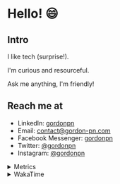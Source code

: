 # Hello! 😄

## Intro

I like tech (surprise!).

I'm curious and resourceful.

Ask me anything, I'm friendly!

## Reach me at

- LinkedIn: [gordonpn](https://www.linkedin.com/in/gordonpn/)
- Email: [contact@gordon-pn.com](mailto:contact@gordon-pn.com)
- Facebook Messenger: [gordonpn](https://www.messenger.com/t/Gordonpn)
- Twitter: [@gordonpn](https://twitter.com/Gordonpn)
- Instagram: [@gordonpn](https://www.instagram.com/gordonpn/)

<details>
  <summary>Metrics</summary>

  <img align="center" src="https://github.com/gordonpn/gordonpn/blob/master/github-metrics.svg" alt="GitHub Metrics">

</details>

<details>
  <summary>WakaTime</summary>

  <!--START_SECTION:waka-->
📊 **This Week I Spent My Time On** 

```text
💬 Programming Languages: 
Java                     8 hrs 50 mins       ██████████████░░░░░░░░░░░   54.25 % 
TypeScript               2 hrs 44 mins       ████░░░░░░░░░░░░░░░░░░░░░   16.82 % 
XML                      1 hr 39 mins        ███░░░░░░░░░░░░░░░░░░░░░░   10.14 % 
Brazil Dependency Config 1 hr 19 mins        ██░░░░░░░░░░░░░░░░░░░░░░░   08.08 % 
Other                    49 mins             █░░░░░░░░░░░░░░░░░░░░░░░░   05.11 % 

🔥 Editors: 
IntelliJ IDEA            11 hrs 55 mins      ██████████████████░░░░░░░   73.10 % 
Cursor                   3 hrs 36 mins       ██████░░░░░░░░░░░░░░░░░░░   22.14 % 
VS Code                  46 mins             █░░░░░░░░░░░░░░░░░░░░░░░░   04.76 % 
```


 Last Updated on 01/10/2024 10:25:28 UTC
<!--END_SECTION:waka-->
</details>
